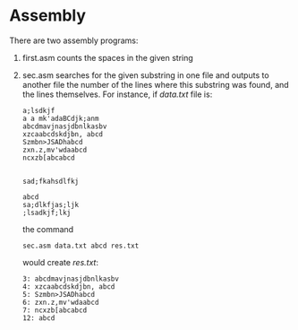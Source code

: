# Assembly

<p>There are two assembly programs:</p>
<ol>
<li>first.asm counts the spaces in the given string</li>
  <p></p>
<li>sec.asm searches for the given substring in one file and outputs to another file the number of the lines where this substring was found, and the lines themselves. For instance, if <i>data.txt</i> file is:
  
```
a;lsdkjf
a a mk'adaBCdjk;anm 
abcdmavjnasjdbnlkasbv
xzcaabcdskdjbn, abcd
Szmbn>JSADhabcd
zxn.z,mv'wdaabcd
ncxzb[abcabcd


sad;fkahsdlfkj

abcd
sa;dlkfjas;ljk
;lsadkjf;lkj
```
the command 
```
sec.asm data.txt abcd res.txt
```
would create <i>res.txt</i>:
```
3: abcdmavjnasjdbnlkasbv
4: xzcaabcdskdjbn, abcd
5: Szmbn>JSADhabcd
6: zxn.z,mv'wdaabcd
7: ncxzb[abcabcd
12: abcd
```
</li>

